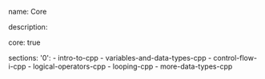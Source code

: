 name: Core

description: 

core: true

sections:
  '0':
    - intro-to-cpp
    - variables-and-data-types-cpp
    - control-flow-i-cpp
    - logical-operators-cpp
    - looping-cpp
    - more-data-types-cpp